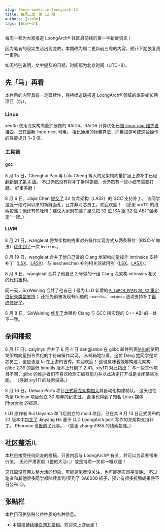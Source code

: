 ```yaml
---
slug: these-weeks-in-loongarch-12
title: 每周三龙：第 12 期
authors: [xen0n]
tags: [每周一龙]
---
```


每周一都为大家报道 LoongArch&reg; 社区最前线的第一手新鲜资讯！

<!-- truncate -->

因为笔者的现实生活出现变故，本期改为周二更新前三周的内容，预计下期恢复周一更新。

如无特别说明，文中提及的日期、时间都为北京时间（UTC+8）。

## 先「马」再看

本栏目的内容具有一定延续性，将持续追踪报道 LoongArch&reg; 领域的重要或长期项目（坑）。

### Linux

xen0n 使用龙架构向量扩展做的 RAID5、RAID6 计算优化已[被 linux-raid 维护者接受](https://lore.kernel.org/linux-raid/CAPhsuW5J_wUGmU+1tvzTqmpJSRrJicXoNmp+-ftDuHuhBcbkqA@mail.gmail.com/T/#t)，已在最新 linux-next 可用。
相比通用的标量算法，向量加速可使这些操作的性能提升 1~3 倍。

### 工具链

#### gcc

8 月 15 日，Chenghui Pan 与 Lulu Cheng 等人的龙架构向量扩展上游补丁已经[翻新到了第 4 版](https://gcc.gnu.org/pipermail/gcc-patches/2023-August/627413.html)。
不过仍然没有将补丁拆得更细，也仍然有一些小细节需要打磨。
好事多磨！

8 月 6 日，Jiajie Chen [提交了](https://gcc.gnu.org/pipermail/gcc-patches/2023-August/626413.html)
32 位龙架构（LA32）的 GCC 支持补丁。
该同学是近一段时间以来的新鲜面孔，且并非龙芯员工，欢迎欢迎！
（感谢 xry111 的线索投递；他还有句吐槽：建议大家别在脑子里总把 32 位 ISA 跟 32 位 ABI “强绑定”一起。）

#### LLVM

8 月 21 日，wangleiat 将龙架构的栈重对齐操作实现方式从两条移位（RISC-V 做法）[优化到了](https://reviews.llvm.org/D158384)一次 `bstrins`。

8 月 19 日，wangleiat 合并了他自己做的 Clang 龙架构向量操作 intrinsics
支持补丁（[LSX](https://reviews.llvm.org/D155829)、[LASX](https://reviews.llvm.org/D155830)）
与 leecheechen 补的相关测试用例（[LSX](https://reviews.llvm.org/D155834)、[LASX](https://reviews.llvm.org/D155835)）。

8 月 9 日，wangleiat 合并了他自己 2 号做的一组 Clang 龙架构 intrinsics 相关的[代码重构](https://reviews.llvm.org/D156866)。

同一天，SixWeining 合并了他自己 1 号为 LLD 新增的 [`R_LARCH_PCREL20_S2` 重定位记录类型支持](https://reviews.llvm.org/D156772)；
还把先前被发现有问题的 `-march=`、`-mtune=` 选项支持补丁[最终修好了](https://reviews.llvm.org/D155824)。

8 月 8 日，SixWeining [修复了](https://reviews.llvm.org/D156116)龙架构 Clang 与 GCC 所实现的 C++ ABI 的一处不一致。

## 杂闻播报

8 月 17 日，caiyinyu 合并了 8 月 4 日 dengjianbo 在 glibc 邮件列表[贴出的](https://sourceware.org/pipermail/libc-alpha/2023-August/150671.html)使用龙架构向量指令优化的字符串操作实现。
从邮箱地址看，这位 Deng 姓同学是龙芯员工，这应该是 tā 在上游的首秀。欢迎欢迎！
这也意味着能够构建龙架构 glibc 2.39 的最低 binutils 版本上升到了 2.41。xry111 对此指出：
与一些其他项目不同，glibc 的维护者们不喜欢检测汇编器能力并以此决定打开或是关闭某些功能。
（感谢 xry111 的线索投递。）

8 月 16 日，Debian Ports 项目[正式将龙架构加入](https://lists.debian.org/debian-devel-announce/2023/08/msg00000.html)其自动化构建梯队。
这天也恰巧是 Debian 项目创立 30 周年的纪念日。
此事也得到了知名 Linux 媒体 [Phoronix 的报道](https://www.phoronix.com/news/Debian-Ports-LoongArch)。

LLD 原作者 Rui Ueyama 单飞后创立的 mold 项目，已在其 8 月 13 日正式发布的 2.1
版本中[包含了](https://github.com/rui314/mold/pull/1081) Jinyang He 基于 LLD
LoongArch port 写作的龙架构支持补丁。
Phoronix 也[报道了](https://www.phoronix.com/news/Mold-2.1-Adds-LoongArch)此事。
（感谢 zhangn1985 的线索投递。）

## 社区整活<small>儿</small>

本栏目接受任何网友的投稿，只要内容与 LoongArch&reg; 有关，并可以为读者带来价值，
无论严肃贡献（整的大活<small>儿</small>）或是博君一笑都一概欢迎！

这几周没有网友整大活的印象，可能是笔者没关注，也可能确实风平浪静。
不过笔者和其他很多同学都陆续拿到/买到了 3A6000 板子，预计有很多折腾成果将不日公布 :wink:。

## 张贴栏

本栏目可供张贴公益性质的各种信息。

* 本周报[持续接受网友投稿][call-for-submissions]。欢迎来上游坐坐！

[call-for-submissions]: https://github.com/loongson-community/areweloongyet/issues/16
